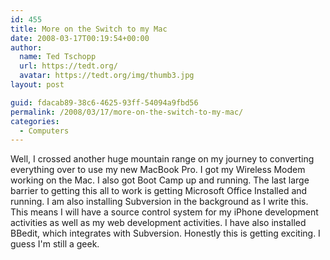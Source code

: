 ```yaml
---
id: 455
title: More on the Switch to my Mac
date: 2008-03-17T00:19:54+00:00
author:
  name: Ted Tschopp
  url: https://tedt.org/
  avatar: https://tedt.org/img/thumb3.jpg
layout: post

guid: fdacab89-38c6-4625-93ff-54094a9fbd56
permalink: /2008/03/17/more-on-the-switch-to-my-mac/
categories:
  - Computers
---
```

Well, I crossed another huge mountain range on my journey to converting everything over to use my new MacBook Pro. I got my Wireless Modem working on the Mac. I also got Boot Camp up and running. The last large barrier to getting this all to work is getting Microsoft Office Installed and running. I am also installing Subversion in the background as I write this. This means I will have a source control system for my iPhone development activities as well as my web development activities. I have also installed BBedit, which integrates with Subversion. Honestly this is getting exciting. I guess I'm still a geek.